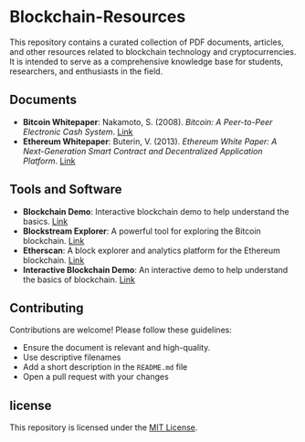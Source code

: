 # Blockchain-Resources

This repository contains a curated collection of PDF documents, articles, and other resources related to blockchain technology and cryptocurrencies. It is intended to serve as a comprehensive knowledge base for students, researchers, and enthusiasts in the field.

## Documents

- **Bitcoin Whitepaper**: Nakamoto, S. (2008). *Bitcoin: A Peer-to-Peer Electronic Cash System*. [Link](https://bitcoin.org/bitcoin.pdf)
- **Ethereum Whitepaper**: Buterin, V. (2013). *Ethereum White Paper: A Next-Generation Smart Contract and Decentralized Application Platform*. [Link](https://://ethereum.org/en/whitepaper/)

## Tools and Software

- **Blockchain Demo**: Interactive blockchain demo to help understand the basics. [Link](https://blockchaindemo.io/)
- **Blockstream Explorer**: A powerful tool for exploring the Bitcoin blockchain. [Link](https://blockstream.info/)
- **Etherscan**: A block explorer and analytics platform for the Ethereum blockchain. [Link](https://etherscan.io/)
- **Interactive Blockchain Demo**: An interactive demo to help understand the basics of blockchain. [Link](https://andersbrownworth.com/blockchain)


## Contributing

Contributions are welcome! Please follow these guidelines:
- Ensure the document is relevant and high-quality.
- Use descriptive filenames
- Add a short description in the `README.md` file
- Open a pull request with your changes

## license

This repository is licensed under the [MIT License](LICENSE).

